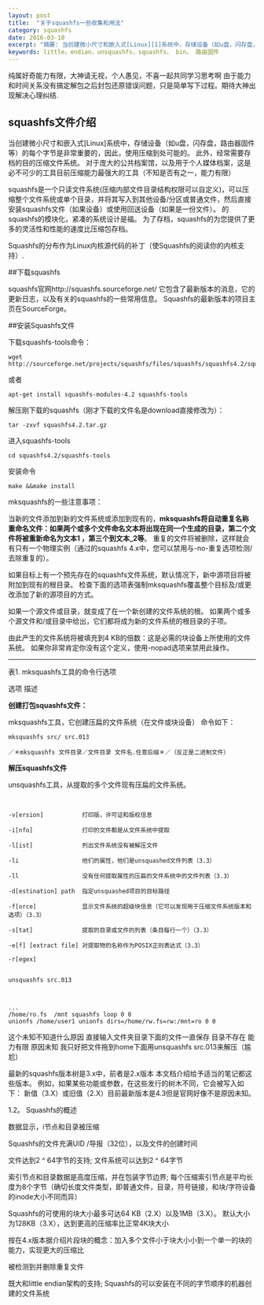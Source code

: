 ```yaml
---
layout: post
title:  "关于squashfs一些收集和用法"
category: squashfs
date: 2016-03-10
excerpt: "摘要: 当创建微小尺寸和嵌入式[Linux][1]系统中，存储设备（如u盘，闪存盘，路由器固件等）的每个字节是非常重要的，因此，使用压缩到处可能的。 此外，经常需要存档的目的压缩文件系统。 对于庞大的公共档案馆，以及用于个人媒体档案，这是必不可少的工具目前压缩能力最强大的工具（不知是否有之一，能力有限）"
keywords: little，endian，unsquashfs，squashfs， bin， 路由固件
---
```


纯属好奇能力有限，大神请无视，个人愚见，不喜一起共同学习思考啊
 由于能力和时间关系没有搞定解包之后封包还原错误问题，只是简单写下过程。期待大神出现解决心理纠结.

## squashfs文件介绍

当创建微小尺寸和嵌入式[Linux]系统中，存储设备（如u盘，闪存盘，路由器固件等）的每个字节是非常重要的，因此，使用压缩到处可能的。 此外，经常需要存档的目的压缩文件系统。 对于庞大的公共档案馆，以及用于个人媒体档案，这是必不可少的工具目前压缩能力最强大的工具（不知是否有之一，能力有限）

squashfs是一个只读文件系统(压缩内部文件目录结构权限可以自定义)，可以压缩整个文件系统或单个目录，并将其写入到其他设备/分区或普通文件，然后直接安装squashfs文件（如果​​设备）或使用回送设备（如果是一份文件）。 的squashfs的模块化，紧凑的系统设计是福。 为了存档，squashfs的为您提供了更多的灵活性和性能的速度比压缩包存档。

Squashfs的分布作为Linux内核源代码的补丁（使Squashfs的阅读你的内核支持）.

##下载squashfs

squashfs官网http://squashfs.sourceforge.net/ 
它包含了最新版本的消息，它的更新日志，以及有关的squashfs的一些常用信息。
Squashfs的最新版本的项目主页在SourceForge。

##安装Squashfs文件

下载squashfs-tools命令：
~~~
wget http://sourceforge.net/projects/squashfs/files/squashfs/squashfs4.2/squashfs4.2.tar.gz/download

~~~
或者
~~~
apt-get install squashfs-modules-4.2 squashfs-tools 
~~~

解压刚下载的squashfs（刚才下载的文件名是download直接修改为）：
```
tar -zxvf squashfs4.2.tar.gz
```
进入squashfs-tools

```
cd squashfs4.2/squashfs-tools
```
安装命令

```
make &&make install
```

mksquashfs的一些注意事项：

当新的文件添加到新的文件系统或添加到现有的，**mksquashfs将自动重复名称重命名文件：如果两个或多个文件命名文本将出现在同一个生成的目录，第二个文件将被重新命名为文本1 ，第三个到文本_2等**。
重复的文件将被删除，这样就会有只有一个物理实例（通过的squashfs 4.x中，您可以禁用与-no-重复选项检测/去除重复的）。

如果目标上有一个预先存在的squashfs文件系统，默认情况下，新中源项目将被附加到现有的根目录。 检查下面的选项表强制mksquashfs覆盖整个目标及/或更改添加了新的源项目的方式。

如果一个源文件或目录，就变成了在一个新创建的文件系统的根。 如果两个或多个源文件和/或目录中给出，它们都将成为新的文件系统的根目录的子项。

由此产生的文件系统将被填充到4 KB的倍数：这是必需的块设备上所使用的文件系统。 如果你非常肯定你没有这个定义，使用-nopad选项来禁用此操作。

---

表1. mksquashfs工具的命令行选项

选项    描述


**创建打包squashfs文件：**

 mksquashfs工具，它创建压扁的文件系统（在文件或块设备）
 命令如下：

```
mksquashfs src/ src.013

／＊mksquashfs 文件目录／文件目录 文件名.任意后缀＊／（反正是二进制文件）
```

**解压squashfs文件**

 unsquashfs工具，从提取的多个文件现有压扁的文件系统。

```


-v[ersion]           打印版，许可证和版权信息

-i[nfo]              打印的文件都是从文件系统中提取

-l[ist]              列出文件系统没有被解压文件

-li                  他们的属性，他们是unsquashed文件列表（3.3）

-ll                  没有任何提取属性的压扁的文件系统中的文件列表（3.3）

-d[estination] path  指定unsquashed项目的目标路径

-f[orce]             显示文件系统的超级块信息（它可以发现用于压缩文件系统版本和选项）（3.3）

-s[tat]              提取的目录或文件的列表（条目每行一个）（3.3）

-e[f] [extract file] 对提取物的名称作为POSIX正则表达式（3.3）

-r[egex]
```

```

unsquashfs src.013
```

```


...
/home/ro.fs  /mnt squashfs loop 0 0
unionfs /home/user1 unionfs dirs=/home/rw.fs=rw:/mnt=ro 0 0
```

这个未知不知道什么原因 直接输入文件夹目录下面的文件一直保存 目录不存在 能力有限 原因未知 我只好把文件拖到home下面用unsquashfs src.013来解压（尴尬）


最新的squashfs版本树是3.x中，前者是2.x版本 本文档介绍给予适当的笔记都这些版本。 例如，如果某些功能或参数，在这些发行的树木不同，它会被写入如下： 新值（3.X）或旧值（2.X）目前最新版本是4.3但是官网好像不是原因未知。

1.2。 Squashfs的概述

数据显示，i节点和目录被压缩

Squashfs的文件充满UID /导报（32位），以及文件的创建时间

文件达到2 ^ 64字节的支持; 文件系统可以达到2 ^ 64字节

索引节点和目录数据是高度压缩，并在包装​​字节边界; 每个压缩索引节点是平均长度为8个字节（确切长度文件类型，即普通文件，目录，符号链接，和块/字符设备的inode大小不同而异）

Squashfs的可使用的块大小最多可达64 KB（2.X）以及1MB（3.X）。 默认大小为128KB（3.X），达到更高的压缩率比正常4K块大小

按在4.x版本据介绍片段块的概念：加入多个文件小于块大小小到一个单一的块的能力，实现更大的压缩比

被检测到并删除重复文件

既大和little endian架构的支持; Squashfs的可以安装在不同的字节顺序的机器创建的文件系统